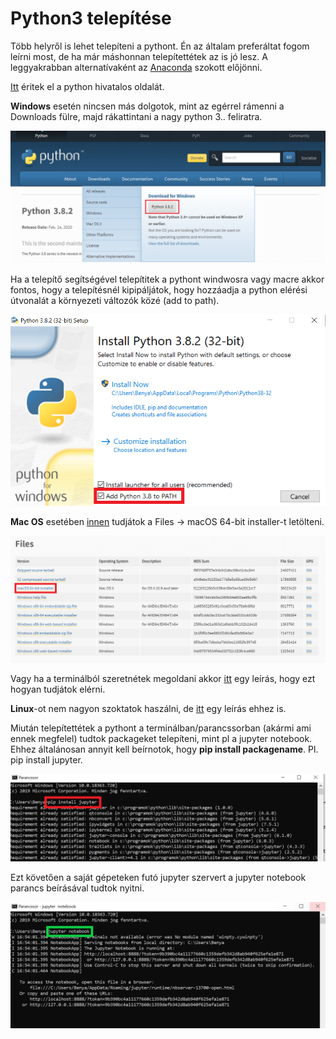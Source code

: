 # Python3 telepítése

Több helyről is lehet telepíteni a pythont. Én az általam preferáltat fogom leírni most, 
de ha már máshonnan telepítettétek az is jó lesz. 
A leggyakrabban alternatívaként az [Anaconda](https://www.anaconda.com/) szokott előjönni.

[Itt](https://www.python.org/) éritek el a python hivatalos oldalát. 

**Windows** esetén nincsen  más dolgotok, mint az egérrel rámenni a Downloads fülre, majd rákattintani a nagy python 3.. feliratra.

![alt text](./img/python_install_windows.png)

Ha a telepítő segítségével telepítitek a pythont windwosra vagy macre akkor fontos, hogy a telepítésnél kipipáljátok, hogy hozzáadja a python elérési útvonalát a környezeti változók közé (add to path).

![alt text](./img/python_install_add_to_path.png)

**Mac OS** esetében [innen](https://www.python.org/downloads/release/python-382/) tudjátok a Files -> macOS 64-bit installer-t letölteni.

![alt text](./img/python_install_mac.png)

Vagy ha a terminálból szeretnétek megoldani akkor [itt](https://docs.python-guide.org/starting/install3/osx/) egy leírás, hogy ezt hogyan tudjátok elérni.

**Linux**-ot nem nagyon szoktatok haszálni, de [itt](https://docs.python-guide.org/starting/install3/linux/) egy leírás ehhez is.

Miután telepítettétek a pythont a terminálban/parancssorban (akármi ami ennek megfelel) tudtok packageket telepíteni, mint pl a jupyter notebook.
Ehhez általánosan annyit kell beírnotok, hogy **pip install packagename**. Pl. pip install jupyter.

![alt text](./img/python_pip.png)

Ezt követően a saját gépeteken futó jupyter szervert a jupyter notebook parancs beírásával tudtok nyitni.

![alt text](./img/python_jupyter_launch.png)
